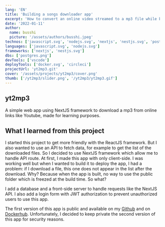 ```yaml
---
lang: 'EN'
title: 'Building a songs downloader app'
excerpt: 'How to convert an online video streamed to a mp3 file while browsing to popular websites? Made for learning purposes.'
date: '2022-01-11'
author:
  name: busshi
  picture: '/assets/authors/busshi.jpeg'
technos: ['javascript.svg', 'nodejs.svg', 'nextjs', 'nestjs.svg', 'postgres.png']
languages: ['javascript.svg', 'nodejs.svg']
frameworks: ['nextjs', 'nestjs.svg']
dbs: ['postgres.png']
devTools: ['vscode']
deployTools: ['docker.svg', 'circleci']
projectUrl: 'yt2mp3.git'
cover: '/assets/projects/yt2mp3/cover.png'
thumb: ['/yt2mp3/slider.png', '/yt2mp3/yt2mp3.gif']
---
```


## yt2mp3

A simple web app using NextJS framework to download a mp3 from online links like Youtube, made for learning purposes.

## What I learned from this project

I started this project to get more friendly with the ReactJS framework. But I also wanted to use an API to fetch data, for example to get the list of the downloaded files. So I decided to use NextJS framework which allow me to handle API route. At first, I made this app with only client-side. I was working well but when I wanted to build it to deploy the app, I had a problem: if I download a file, this one does not appear in the list after the download. Why? Because when the app is built, no way to use the public folder which is freezed at the build time. So what?

I add a database and a front-side server to handle requests like the NextJS API. I also add a login form with JWT authorization to prevent unauthorized users to use this app.

The first version of this app is public and available on my [Github](https://github.com/busshi/yt2mp3.git) and on [Dockerhub](https://hub.docker.com/repository/docker/busshi/yt2mp3). Unfortunately, I decided to keep private the second version of this app for security reasons.